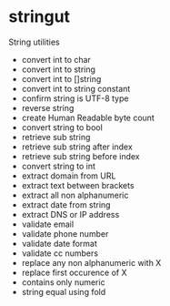 # stringut

String utilities

- convert int to char
- convert int to string
- convert int to []string
- convert int to  string constant
- confirm string is UTF-8 type
- reverse string
- create Human Readable byte count
- convert string to bool
- retrieve sub string
- retrieve sub string after index
- retrieve sub string before index
- convert string to int
- extract domain from URL
- extract text between brackets
- extract all non alphanumeric
- extract date from string
- extract DNS or IP address
- validate email
- validate phone number
- validate date format
- validate cc numbers
- replace any non alphanumeric with X
- replace first occurence of X
- contains only numeric
- string equal using fold